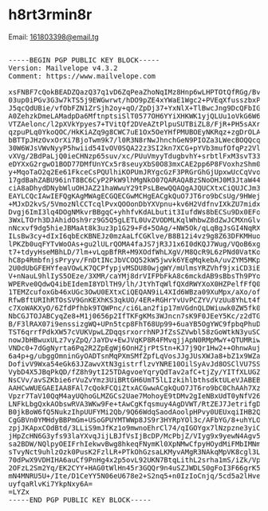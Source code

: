 # h8rt3rmin8r

Email: [161803398@email.tg](mailto:161803398@email.tg)
<br>

<pre>

-----BEGIN PGP PUBLIC KEY BLOCK-----
Version: Mailvelope v4.3.2
Comment: https://www.mailvelope.com

xsFNBF7cQokBEADZQazQ37q1vD6ZqPeaZhoNqIMz8Hnp6wLHPTOtQfRGg/Bv
03up0iPGv3G3w7kTS5j9EWGwrwt/hDO9pZE4xYWaE1Wgc2+PVEqXfusszbxP
J5qcQdUBie/vfObFZN1ZrSjh2oy+qO/ZpDj37+YxNlX+TlBwcJng9DcQFbIG
A0ZehzkDmeLAMadpDa6MftnptsiSlT0577OH6YYiXHKWK1yjQLUu1oVkG6W6
VTZAelonc/l2pXVkYpyes7+TVitQf2DVeAZtPlpuSUTBiZL8/FjR+PH5sAXr
qzpuPLq0YkoQOC/HkKiAZq9g8CWC7uE1Ox5OeYHfPMUBOEyNKRqz+zgDrOLA
bBTTpJHzOvxOrXi7BjoTwm9k7/l0R3N8rNwJhnchGeN9PIOZa3LWecBOQQcq
30W6WJsVWvNyyP5hwiid54IvOV0SQA22z3SI2kn7XCG+pYVb3mufOfqPz2Vl
vXVg/2BdPaLjQ0ieCHNzp65suv/xc/PUuVmyyTdugbvhY+srbtlFxM3svT33
eDYXxG2rgwO1BOD77DMfUnYCx5r8seuyXbS0O83mxCAE2pp6P8FVoxhzShm0
y+MqoTaO2q2Ee61FkceCsPQUlhiKOPUmJRYgcGzF3PRGrGhGjUpxwUcCqVvo
17gdBahZABU96inT8BC6CyP2PkW9lhMgNkO07QARAQABzSNoOHJ0M3JtaW44
ciA8aDhydDNybWluOHJAZ21haWwuY29tPsLBewQQAQgAJQUCXtxCiQUJCJm3
EAYLCQcIAwIEFQgKAgMWAgECGQECGwMCHgEACgkQuO7JT6ro9bCsUg/9HWej
+MJxD2kvS/5VmozNlCCTcqlPvxQOOonDbYXVpnu+kv6H2VdfnvIXkZU7midx
Dvgj6ImI3lq4DOgNMkvrBBgqC+yhhfvKdALbutit3IufdWs8bECSu9Dx0EFo
3WxLTOrh3DJAhidOsh9rz9G5Q5gLETL0UvZVODMLKqlWhbwZ8dZwJCMXnGlv
nNcxvf9dg5hieJBMaAt8k3uz3p1G29+Fd+5OAg/+NW5Ok/qLqBgJsGI4NqRX
ILsBw3cy+dIxI6qbEcKBNEJz0mzAaLfCGKlve/B8B12i4vz9g8Z63DFKMHuo
lPKZb0uqFYTvWoOAs+gu2lULrQOMA4faJS7jR3J1x6I0dKQJ7Wug/VQoB6xg
t7+tdyyHseMBhLD/7lm+vLqpBfRR+M9XOdfWhLXgV/M8QcR9L6zPNd0VatKo
hC8p4RmbfnjsPryyv/FnDtINcJbVCOQ52kW5jwvk6YEqMqkebA/uvZYM5MKp
2U0dUbGFEHYfeaVOwLK7QCPfypjvMSDU80wjgWY/mUlmsYRZVhf9jxiCD3iE
V+nNauL9hlIyS5OEze/3XMR/caYMj8drVIFPbFkA8c6mckdAB9sBbsTh9PYo
WPERve0QdwQ4ibEIdemI8YDlTH9/lh/JtYhTqWlfQXdRWYXoX0HZPelfFfQ0
1TEMZcufoxGb46xUGc3OwU0EXtxCiQEQAN9iL4XId6WBza09XuMpx/aXo/of
RfwBftURIhRTOsSV9GnKEXhKS3qkUO/4ER+RGHrYvUvPCZYV/VzUu8YhLt4f
c7XoWAKXyO/6ZfdPfhbk9TQWPnc/ci6Lan2fip17mVGdnQLDWiuwk0ZW5fk0
NbCGJTOJABCyqZe8+M1j0656p2IfTKFgKMs3WJncn7sK9F0JEeY5Kc/z2dTG
B/F3lRAX07i9enssizgWQ+UPn5tcp8FhT68Up99+6uaYB5OgYWC9fpbqPhuD
TST6qrrfPdkXW57cVUKVpwLZDqqsrxorrhNPJfZsSZVwbl58zGoWtkN3yuSC
nowJbHBwuxULz7vyZpQ/JaYDv+EwJVqKP8R4FMvqjjApN0RMpMwY+QTUMRiw
VNDc0+7dGgNyrta6Pq2R2ZpEgWj6OnHZjrPtStn+KJ7j9Qr1Hw2++OhnwAuj
6a4p+g/ubggOmninGyOADTsnMqPXmSMfZpfLqVosJJgJUsXWJa8+bZ1x9WZa
DofivV9Wxa54eGk63JZawvXtN3gistrflzvYNRE10OilSyAvJd8OSClVU7SS
VybD4X5JBqPkQD/fZ8h9ytI25TDAgvoeYqryQdTav2afC+tjZy/YITfXLUGZ
NsCVv/avSZKbie6rVuZvYmz3UiBRtGH6UmT5lLIzkihlbthsdktULeVJABEB
AAHCwWUEGAEIAA8FAl7cQokFCQiZtxACGwwACgkQuO7JT6ro9bC0ChAAh7Xz
Vpzr7TaV10QqM4ayUQhoGLMZGCs2Uae7MohoyE9tDMv2gIeNBxUdT0yNfV26
LNFkLbgQxkAObswRVA3WKw9Fe+tAwCgKfqsmuy4AgDVWT/RtZEJ7JetrifgD
B0jkBoW6fQ5NukzIhpUUFYMi2Qb/9Q66WdqSaodAoolpHPvy0UEUxqiIHB2Q
CgGBVn0YMHdyBBPmGm+USoGPUYMTWWp8JS9r3HYRpYOl3c/AFbYG/8+uhYLO
zpjJKApxCOdBtd/3LLiS9mJfKz1o9mwnoEhrCl74/qIGOYgx7lNzpzne3yiC
jHpZcHN6G3yfs93laYXvqJijLBJfVsIjBcDP/McPbjZ/VIyg9x9yewN4Agv5
sa2BDW/NQlpyOEIFrhIekwvBwg8hkeqFNymKl0XpNMwCfpyHOydMiFMbIMNm
sTvyNct9uhlzOzk0PusK2FzlLR+PTkOhGzsaLKMyvAMgR3NAkqMpVK8cgl3L
70dPwX9VDHIHA6auCf9PnHg4x2p5ovL92UKN7BtqLithL2srha1mS/iZk/Vp
2OFzL2Sm2Yq/EK2CYY+HAG0tWlHn45r3GQQr9n4uSZJWDLS0gFoI3F66grK5
mN4MNRU5U+/Ite/D1CeYY5N06eU678e2+S2nq5+n0IzIoCnjq/5cd5a2lHve
uyfqaRlvKi7YkpNxy6A=
=LYZx
-----END PGP PUBLIC KEY BLOCK-----

</pre>
